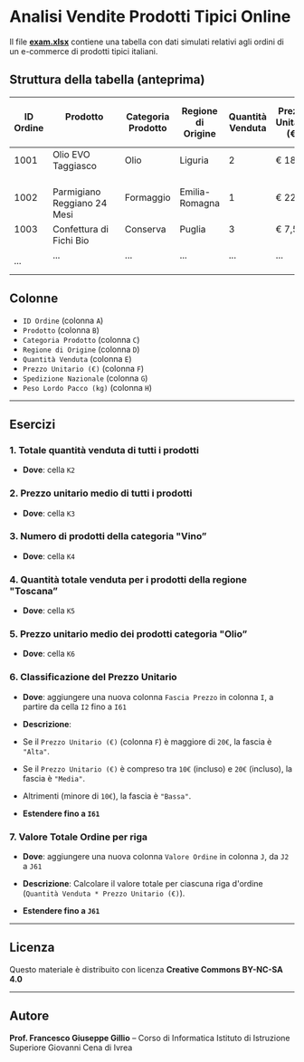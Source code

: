 # Analisi Vendite Prodotti Tipici Online

Il file **[exam.xlsx](exam.xlsx)** contiene una tabella con dati simulati relativi agli ordini di un e-commerce di prodotti tipici italiani.

## Struttura della tabella (anteprima)

| ID Ordine | Prodotto                      | Categoria Prodotto | Regione di Origine | Quantità Venduta | Prezzo Unitario (€) | Spedizione Nazionale | Peso Lordo Pacco (kg) |
|-----------|-------------------------------|--------------------|--------------------|-----------------|-----------------|----------------------|-----------------------|
| 1001      | Olio EVO Taggiasco            | Olio               | Liguria            | 2               | € 18,50           | SI                   | 1,2                   |
| 1002      | Parmigiano Reggiano 24 Mesi   | Formaggio          | Emilia-Romagna     | 1               | € 22,00           | SI                   | 1,1                   |
| 1003      | Confettura di Fichi Bio       | Conserva           | Puglia             | 3               | € 7,50            | NO                   | 0,9                   |
| ...       | ...                           | ...                | ...                | ...             | ...             | ...                  | ...                   |

## Colonne

- `ID Ordine` (colonna `A`)
- `Prodotto` (colonna `B`)
- `Categoria Prodotto` (colonna `C`)
- `Regione di Origine` (colonna `D`)
- `Quantità Venduta` (colonna `E`)
- `Prezzo Unitario (€)` (colonna `F`)
- `Spedizione Nazionale` (colonna `G`)
- `Peso Lordo Pacco (kg)` (colonna `H`)

---

## Esercizi

### 1. **Totale quantità venduta di tutti i prodotti**

- **Dove**: cella `K2`

### 2. **Prezzo unitario medio di tutti i prodotti**

- **Dove**: cella `K3`

### 3. **Numero di prodotti della categoria "Vino”**

- **Dove**: cella `K4`

### 4. **Quantità totale venduta per i prodotti della regione "Toscana”**

- **Dove**: cella `K5`

### 5. **Prezzo unitario medio dei prodotti categoria "Olio”**

- **Dove**: cella `K6`

### 6. **Classificazione del Prezzo Unitario**

- **Dove**: aggiungere una nuova colonna `Fascia Prezzo` in colonna `I`, a partire da cella `I2` fino a `I61`
- **Descrizione**:

- Se il `Prezzo Unitario (€)` (colonna `F`) è maggiore di `20€`, la fascia è `"Alta"`.
  
- Se il `Prezzo Unitario (€)` è compreso tra `10€` (incluso) e `20€` (incluso), la fascia è `"Media"`.
  
- Altrimenti (minore di `10€`), la fascia è `"Bassa"`.

- **Estendere fino a `I61`**

### 7. **Valore Totale Ordine per riga**

- **Dove**: aggiungere una nuova colonna `Valore Ordine` in colonna `J`, da `J2` a `J61`
- **Descrizione**: Calcolare il valore totale per ciascuna riga d'ordine (`Quantità Venduta * Prezzo Unitario (€)`).

- **Estendere fino a `J61`**

---

## Licenza

Questo materiale è distribuito con licenza **Creative Commons BY-NC-SA 4.0**

---

## Autore

**Prof. Francesco Giuseppe Gillio** – Corso di Informatica
Istituto di Istruzione Superiore Giovanni Cena di Ivrea
